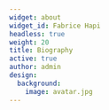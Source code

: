 ```yaml
---
widget: about
widget_id: Fabrice Hapi
headless: true
weight: 20
title: Biography
active: true
author: admin
design:
  background:
    image: avatar.jpg
---
```

